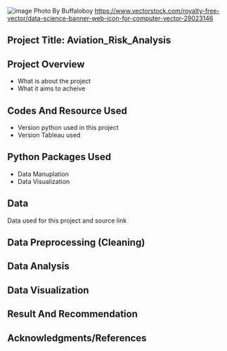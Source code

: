 ![image](https://github.com/ermiyas-sidama/testrepo2/assets/160514617/c0408078-e1f9-4e49-82a8-e89b155d747d)
Photo By Buffaloboy https://www.vectorstock.com/royalty-free-vector/data-science-banner-web-icon-for-computer-vector-29023146
## Project Title: Aviation_Risk_Analysis
## Project Overview
   * What is about the project
   * What it aims to acheive
## Codes And Resource Used
   * Version python used in this project
   * Version Tableau used
## Python Packages Used
   * Data Manuplation
   * Data Visualization
## Data 
   Data used for this project and source link
## Data Preprocessing (Cleaning)
## Data Analysis
## Data Visualization
## Result And Recommendation
## Acknowledgments/References
